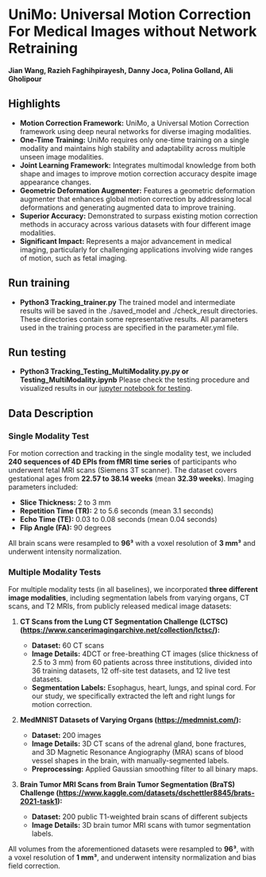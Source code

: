 # UniMo: Universal Motion Correction For Medical Images without Network Retraining

**Jian Wang, Razieh Faghihpirayesh, Danny Joca, Polina Golland, Ali Gholipour**

## Highlights

- **Motion Correction Framework:** UniMo, a Universal Motion Correction framework using deep neural networks for diverse imaging modalities.
- **One-Time Training:** UniMo requires only one-time training on a single modality and maintains high stability and adaptability across multiple unseen image modalities.
- **Joint Learning Framework:** Integrates multimodal knowledge from both shape and images to improve motion correction accuracy despite image appearance changes.
- **Geometric Deformation Augmenter:** Features a geometric deformation augmenter that enhances global motion correction by addressing local deformations and generating augmented data to improve training.
- **Superior Accuracy:** Demonstrated to surpass existing motion correction methods in accuracy across various datasets with four different image modalities.
- **Significant Impact:** Represents a major advancement in medical imaging, particularly for challenging applications involving wide ranges of motion, such as fetal imaging.
## Run training 

- **Python3 Tracking_trainer.py**
The trained model and intermediate results will be saved in the ./saved_model and ./check_result directories. These directories contain some representative results. All parameters used in the training process are specified in the parameter.yml file.

## Run testing

- **Python3 Tracking_Testing_MultiModality.py.py or Testing_MultiModality.ipynb**
Please check the testing procedure and visualized results in our [jupyter notebook for testing](https://github.com/IntelligentImaging/UNIMO/blob/main/Testing_MultiModality.ipynb).

## Data Description

### Single Modality Test

For motion correction and tracking in the single modality test, we included **240 sequences of 4D EPIs from fMRI time series** of participants who underwent fetal MRI scans (Siemens 3T scanner).
The dataset covers gestational ages from **22.57 to 38.14 weeks** (mean **32.39 weeks**). 
Imaging parameters included:
- **Slice Thickness:** 2 to 3 mm
- **Repetition Time (TR):** 2 to 5.6 seconds (mean 3.1 seconds)
- **Echo Time (TE):** 0.03 to 0.08 seconds (mean 0.04 seconds)
- **Flip Angle (FA):** 90 degrees

All brain scans were resampled to **96³** with a voxel resolution of **3 mm³** and underwent intensity normalization.

### Multiple Modality Tests

For multiple modality tests (in all baselines), we incorporated **three different image modalities**, including segmentation labels from varying organs, CT scans, and T2 MRIs, from publicly released medical image datasets:

1. **CT Scans from the Lung CT Segmentation Challenge (LCTSC)(https://www.cancerimagingarchive.net/collection/lctsc/):**
   - **Dataset:** 60 CT scans
   - **Image Details:** 4DCT or free-breathing CT images (slice thickness of 2.5 to 3 mm) from 60 patients across three institutions, divided into 36 training datasets, 12 off-site test datasets, and 12 live test datasets.
   - **Segmentation Labels:** Esophagus, heart, lungs, and spinal cord. For our study, we specifically extracted the left and right lungs for motion correction.
  
2. **MedMNIST Datasets of Varying Organs (https://medmnist.com/):**
   - **Dataset:** 200 images 
   - **Image Details:** 3D CT scans of the adrenal gland, bone fractures, and 3D Magnetic Resonance Angiography (MRA) scans of blood vessel shapes in the brain, with manually-segmented labels.
   - **Preprocessing:** Applied Gaussian smoothing filter to all binary maps.

3. **Brain Tumor MRI Scans from Brain Tumor Segmentation (BraTS) Challenge (https://www.kaggle.com/datasets/dschettler8845/brats-2021-task1):**
   - **Dataset:** 200 public T1-weighted brain scans of different subjects
   - **Image Details:** 3D brain tumor MRI scans with tumor segmentation labels.

All volumes from the aforementioned datasets were resampled to **96³**, with a voxel resolution of **1 mm³**, and underwent intensity normalization and bias field correction.

